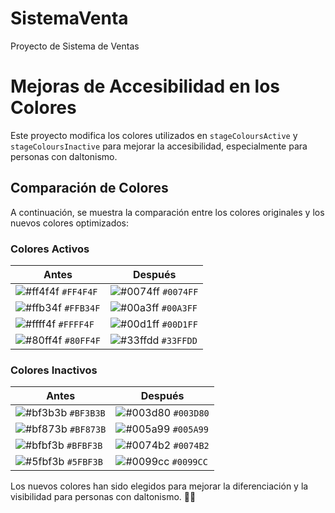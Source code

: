 # SistemaVenta
 Proyecto de Sistema de Ventas

# Mejoras de Accesibilidad en los Colores

Este proyecto modifica los colores utilizados en `stageColoursActive` y `stageColoursInactive` para mejorar la accesibilidad, especialmente para personas con daltonismo.

## Comparación de Colores

A continuación, se muestra la comparación entre los colores originales y los nuevos colores optimizados:

### Colores Activos

| Antes | Después |
|-------|---------|
| ![#ff4f4f](https://via.placeholder.com/20/ff4f4f/000000?text=+) `#FF4F4F` | ![#0074ff](https://via.placeholder.com/20/0074ff/000000?text=+) `#0074FF` |
| ![#ffb34f](https://via.placeholder.com/20/ffb34f/000000?text=+) `#FFB34F` | ![#00a3ff](https://via.placeholder.com/20/00a3ff/000000?text=+) `#00A3FF` |
| ![#ffff4f](https://via.placeholder.com/20/ffff4f/000000?text=+) `#FFFF4F` | ![#00d1ff](https://via.placeholder.com/20/00d1ff/000000?text=+) `#00D1FF` |
| ![#80ff4f](https://via.placeholder.com/20/80ff4f/000000?text=+) `#80FF4F` | ![#33ffdd](https://via.placeholder.com/20/33ffdd/000000?text=+) `#33FFDD` |

### Colores Inactivos

| Antes | Después |
|-------|---------|
| ![#bf3b3b](https://via.placeholder.com/20/bf3b3b/000000?text=+) `#BF3B3B` | ![#003d80](https://via.placeholder.com/20/003d80/000000?text=+) `#003D80` |
| ![#bf873b](https://via.placeholder.com/20/bf873b/000000?text=+) `#BF873B` | ![#005a99](https://via.placeholder.com/20/005a99/000000?text=+) `#005A99` |
| ![#bfbf3b](https://via.placeholder.com/20/bfbf3b/000000?text=+) `#BFBF3B` | ![#0074b2](https://via.placeholder.com/20/0074b2/000000?text=+) `#0074B2` |
| ![#5fbf3b](https://via.placeholder.com/20/5fbf3b/000000?text=+) `#5FBF3B` | ![#0099cc](https://via.placeholder.com/20/0099cc/000000?text=+) `#0099CC` |

Los nuevos colores han sido elegidos para mejorar la diferenciación y la visibilidad para personas con daltonismo. 🎨✅
